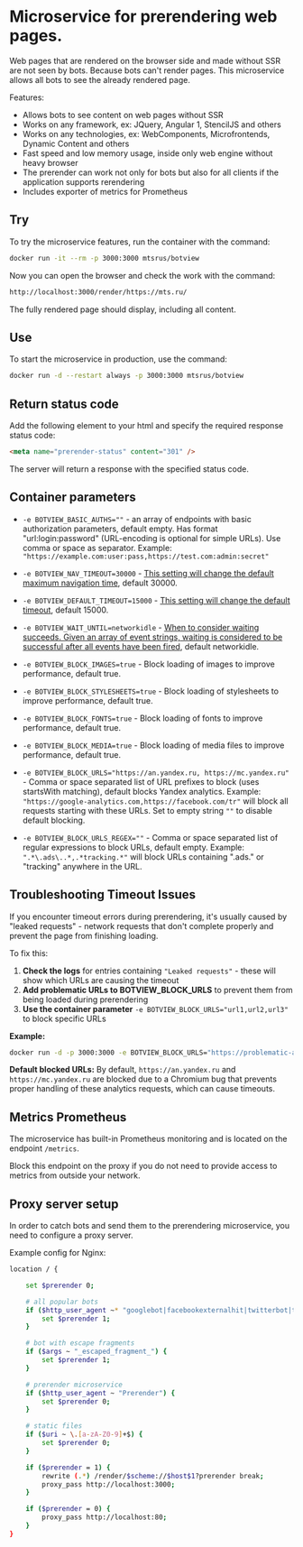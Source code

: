 # Microservice for prerendering web pages.

Web pages that are rendered on the browser side and made without SSR are not seen by bots. Because bots can't render pages. This microservice allows all bots to see the already rendered page.

Features:
- Allows bots to see content on web pages without SSR
- Works on any framework, ex: JQuery, Angular 1, StencilJS and others
- Works on any technologies, ex: WebComponents, Microfrontends, Dynamic Content and others
- Fast speed and low memory usage, inside only web engine without heavy browser
- The prerender can work not only for bots but also for all clients if the application supports rerendering
- Includes exporter of metrics for Prometheus

## Try

To try the microservice features, run the container with the command:

```sh
docker run -it --rm -p 3000:3000 mtsrus/botview
```

Now you can open the browser and check the work with the command:

```sh
http://localhost:3000/render/https://mts.ru/
```

The fully rendered page should display, including all content.

## Use

To start the microservice in production, use the command:

```sh
docker run -d --restart always -p 3000:3000 mtsrus/botview
```

## Return status code

Add the following element to your html and specify the required response status code:

```html
<meta name="prerender-status" content="301" />
```

The server will return a response with the specified status code.

## Container parameters

- `-e BOTVIEW_BASIC_AUTHS=""` - an array of endpoints with basic authorization parameters, default empty.
    Has format "url:login:password" (URL-encoding is optional for simple URLs). Use comma or space as separator.
    Example: `"https://example.com:user:pass,https://test.com:admin:secret"`

- `-e BOTVIEW_NAV_TIMEOUT=30000` - [This setting will change the default maximum navigation time](https://playwright.dev/docs/api/class-page#page-set-default-navigation-timeout),
    default 30000.

- `-e BOTVIEW_DEFAULT_TIMEOUT=15000` - [This setting will change the default timeout](https://playwright.dev/docs/api/class-page#page-set-default-timeout),
    default 15000.

- `-e BOTVIEW_WAIT_UNTIL=networkidle` - [When to consider waiting succeeds. Given an array of event strings, waiting is considered to be successful after all events have been fired](https://playwright.dev/docs/api/class-page#page-goto),
    default networkidle.

- `-e BOTVIEW_BLOCK_IMAGES=true` - Block loading of images to improve performance, default true.

- `-e BOTVIEW_BLOCK_STYLESHEETS=true` - Block loading of stylesheets to improve performance, default true.

- `-e BOTVIEW_BLOCK_FONTS=true` - Block loading of fonts to improve performance, default true.

- `-e BOTVIEW_BLOCK_MEDIA=true` - Block loading of media files to improve performance, default true.

- `-e BOTVIEW_BLOCK_URLS="https://an.yandex.ru, https://mc.yandex.ru"` - Comma or space separated list of URL prefixes to block (uses startsWith matching), default blocks Yandex analytics.
  Example: `"https://google-analytics.com,https://facebook.com/tr"` will block all requests starting with these URLs.
  Set to empty string `""` to disable default blocking.

- `-e BOTVIEW_BLOCK_URLS_REGEX=""` - Comma or space separated list of regular expressions to block URLs, default empty.
  Example: `".*\.ads\..*,.*tracking.*"` will block URLs containing ".ads." or "tracking" anywhere in the URL.

## Troubleshooting Timeout Issues

If you encounter timeout errors during prerendering, it's usually caused by "leaked requests" - network requests that don't complete properly and prevent the page from finishing loading.

To fix this:

1. **Check the logs** for entries containing `"Leaked requests"` - these will show which URLs are causing the timeout
2. **Add problematic URLs to BOTVIEW_BLOCK_URLS** to prevent them from being loaded during prerendering
3. **Use the container parameter** `-e BOTVIEW_BLOCK_URLS="url1,url2,url3"` to block specific URLs

**Example:**

```sh
docker run -d -p 3000:3000 -e BOTVIEW_BLOCK_URLS="https://problematic-analytics.com,https://slow-tracker.net" mtsrus/botview
```

**Default blocked URLs:**
By default, `https://an.yandex.ru` and `https://mc.yandex.ru` are blocked due to a Chromium bug that prevents proper handling of these analytics requests, which can cause timeouts.

## Metrics Prometheus

The microservice has built-in Prometheus monitoring and is located on the endpoint `/metrics`.

Block this endpoint on the proxy if you do not need to provide access to metrics from outside your network.

## Proxy server setup

In order to catch bots and send them to the prerendering microservice, you need to configure a proxy server.

Example config for Nginx:

```sh
location / {

    set $prerender 0;

    # all popular bots
    if ($http_user_agent ~* "googlebot|facebookexternalhit|twitterbot|telegrambot|yahoo|bingbot|baiduspider|yandex|yeti|yodaobot|gigabot|ia_archiver|developers\.google\.com") {
        set $prerender 1;
    }

    # bot with escape fragments
    if ($args ~ "_escaped_fragment_") {
        set $prerender 1;
    }

    # prerender microservice
    if ($http_user_agent ~ "Prerender") {
        set $prerender 0;
    }

    # static files
    if ($uri ~ \.[a-zA-Z0-9]+$) {
        set $prerender 0;
    }

    if ($prerender = 1) {
        rewrite (.*) /render/$scheme://$host$1?prerender break;
        proxy_pass http://localhost:3000;
    }

    if ($prerender = 0) {
        proxy_pass http://localhost:80;
    }
}
```

